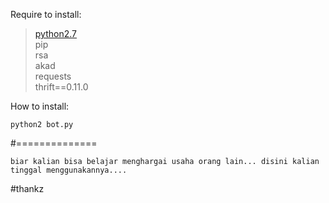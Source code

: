 Require to install:

> [python2.7](https://www.python.org/downloads/release/python-2713/)<br />
> pip<br />
> rsa<br />
> akad<br />
> requests<br />
> thrift==0.11.0<br />

How to install:
```
python2 bot.py
```
#==============
``` kenapa di ENC ?
biar kalian bisa belajar menghargai usaha orang lain... disini kalian tinggal menggunakannya....
```
#thankz
